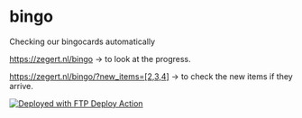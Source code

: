 # bingo
Checking our bingocards automatically

https://zegert.nl/bingo -> to look at the progress.

https://zegert.nl/bingo/?new_items=[2,3,4] -> to check the new items if they arrive.

[<img alt="Deployed with FTP Deploy Action" src="https://img.shields.io/badge/Deployed With-FTP DEPLOY ACTION-%3CCOLOR%3E?style=for-the-badge&color=2b9348">](https://github.com/SamKirkland/FTP-Deploy-Action)
